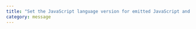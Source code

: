 ```yaml
---
title: "Set the JavaScript language version for emitted JavaScript and include compatible library declarations."
category: message
---
```

